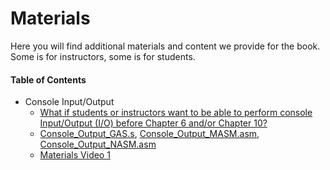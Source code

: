 # Materials

Here you will find additional materials and content we provide for the book. Some is for instructors, some is for students.

#### Table of Contents

- Console Input/Output
	- [What if students or instructors want to be able to perform console Input/Output (I/O) before Chapter 6 and/or Chapter 10?](./Console_IO.md)
	- [Console\_Output\_GAS.s](./Console\_IO/Console\_Output\_GAS.s), [Console\_Output\_MASM.asm](./Console\_IO/Console\_Output\_MASM.asm), [Console\_Output\_NASM.asm](./Console\_IO/Console\_Output\_NASM.asm)
	- [Materials Video 1](https://youtu.be/rAAti1_jzeY)
